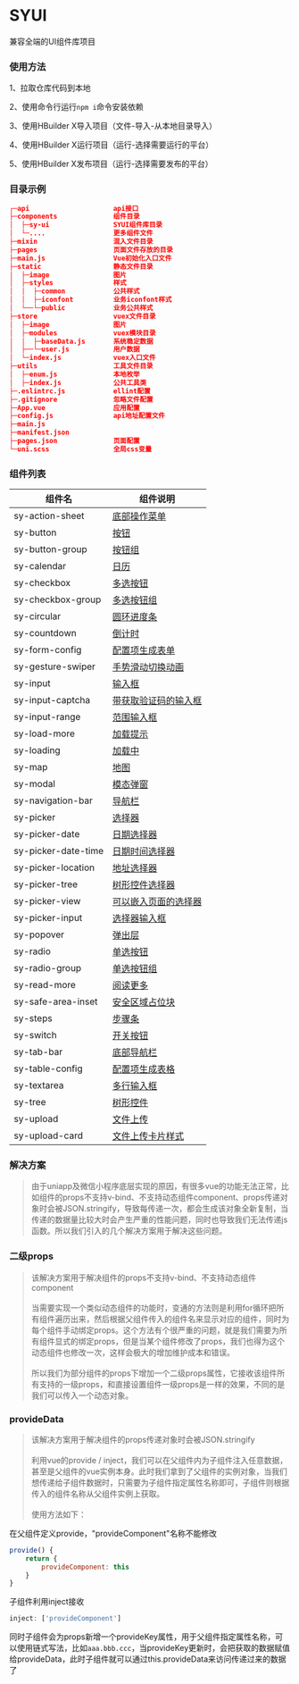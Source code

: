 SYUI
===========================
兼容全端的UI组件库项目

### 使用方法

1、拉取仓库代码到本地

2、使用命令行运行`npm i`命令安装依赖

3、使用HBuilder X导入项目（文件-导入-从本地目录导入）

4、使用HBuilder X运行项目（运行-选择需要运行的平台）

5、使用HBuilder X发布项目（运行-选择需要发布的平台）


### 目录示例

```json
┌─api                     api接口
├─components              组件目录
│  ├─sy-ui                SYUI组件库目录
│  └─....                 更多组件文件
├─mixin                   混入文件目录
├─pages                   页面文件存放的目录
├─main.js                 Vue初始化入口文件
├─static                  静态文件目录
│  ├─image                图片
│  ├─styles               样式
│  │  ├─common            公共样式
│  │  ├─iconfont          业务iconfont样式
│  └──└─public            业务公共样式
├─store                   vuex文件目录
│  ├─image                图片
│  ├─modules              vuex模块目录
│  │  ├─baseData.js       系统稳定数据
│  ├──└─user.js           用户数据
│  └─index.js             vuex入口文件
├─utils                   工具文件目录
│  ├─enum.js              本地枚举
│  ├─index.js             公共工具类
├─.eslintrc.js            ellint配置
├─.gitignore              忽略文件配置
├─App.vue                 应用配置
├─config.js               api地址配置文件
├─main.js                 
├─manifest.json           
├─pages.json              页面配置
└─uni.scss                全局css变量

```
### 组件列表

|组件名|组件说明|
|---|---|
|sy-action-sheet|[底部操作菜单](https://github.com/i-yxs/sy-ui/tree/main/components/sy-ui/components/sy-action-sheet/README.md)|
|sy-button|[按钮](https://github.com/i-yxs/sy-ui/tree/main/components/sy-ui/components/sy-button/README.md)|
|sy-button-group|[按钮组](https://github.com/i-yxs/sy-ui/tree/main/components/sy-ui/components/sy-button-group/README.md)|
|sy-calendar|[日历](https://github.com/i-yxs/sy-ui/tree/main/components/sy-ui/components/sy-calendar/README.md)|
|sy-checkbox|[多选按钮](https://github.com/i-yxs/sy-ui/tree/main/components/sy-ui/components/sy-checkbox/README.md)|
|sy-checkbox-group|[多选按钮组](https://github.com/i-yxs/sy-ui/tree/main/components/sy-ui/components/sy-checkbox-group/README.md)|
|sy-circular|[圆环进度条](https://github.com/i-yxs/sy-ui/tree/main/components/sy-ui/components/sy-circular/README.md)|
|sy-countdown|[倒计时](https://github.com/i-yxs/sy-ui/tree/main/components/sy-ui/components/sy-countdown/README.md)|
|sy-form-config|[配置项生成表单](https://github.com/i-yxs/sy-ui/tree/main/components/sy-ui/components/sy-form-config/README.md)|
|sy-gesture-swiper|[手势滑动切换动画](https://github.com/i-yxs/sy-ui/tree/main/components/sy-ui/components/sy-gesture-swiper/README.md)|
|sy-input|[输入框](https://github.com/i-yxs/sy-ui/tree/main/components/sy-ui/components/sy-input/README.md)|
|sy-input-captcha|[带获取验证码的输入框](https://github.com/i-yxs/sy-ui/tree/main/components/sy-ui/components/sy-input-captcha/README.md)|
|sy-input-range|[范围输入框](https://github.com/i-yxs/sy-ui/tree/main/components/sy-ui/components/sy-input-range/README.md)|
|sy-load-more|[加载提示](https://github.com/i-yxs/sy-ui/tree/main/components/sy-ui/components/sy-load-more/README.md)|
|sy-loading|[加载中](https://github.com/i-yxs/sy-ui/tree/main/components/sy-ui/components/sy-loading/README.md)|
|sy-map|[地图](https://github.com/i-yxs/sy-ui/tree/main/components/sy-ui/components/sy-map/README.md)|
|sy-modal|[模态弹窗](https://github.com/i-yxs/sy-ui/tree/main/components/sy-ui/components/sy-modal/README.md)|
|sy-navigation-bar|[导航栏](https://github.com/i-yxs/sy-ui/tree/main/components/sy-ui/components/sy-navigation-bar/README.md)|
|sy-picker|[选择器](https://github.com/i-yxs/sy-ui/tree/main/components/sy-ui/components/sy-picker/README.md)|
|sy-picker-date|[日期选择器](https://github.com/i-yxs/sy-ui/tree/main/components/sy-ui/components/sy-picker-date/README.md)|
|sy-picker-date-time|[日期时间选择器](https://github.com/i-yxs/sy-ui/tree/main/components/sy-ui/components/sy-picker-date-time/README.md)|
|sy-picker-location|[地址选择器](https://github.com/i-yxs/sy-ui/tree/main/components/sy-ui/components/sy-picker-location/README.md)|
|sy-picker-tree|[树形控件选择器](https://github.com/i-yxs/sy-ui/tree/main/components/sy-ui/components/sy-picker-tree/README.md)|
|sy-picker-view|[可以嵌入页面的选择器](https://github.com/i-yxs/sy-ui/tree/main/components/sy-ui/components/sy-picker-view/README.md)|
|sy-picker-input|[选择器输入框](https://github.com/i-yxs/sy-ui/tree/main/components/sy-ui/components/sy-picker-input/README.md)|
|sy-popover|[弹出层](https://github.com/i-yxs/sy-ui/tree/main/components/sy-ui/components/sy-popover/README.md)|
|sy-radio|[单选按钮](https://github.com/i-yxs/sy-ui/tree/main/components/sy-ui/components/sy-radio/README.md)|
|sy-radio-group|[单选按钮组](https://github.com/i-yxs/sy-ui/tree/main/components/sy-ui/components/sy-radio-group/README.md)|
|sy-read-more|[阅读更多](https://github.com/i-yxs/sy-ui/tree/main/components/sy-ui/components/sy-read-more/README.md)|
|sy-safe-area-inset|[安全区域占位块](https://github.com/i-yxs/sy-ui/tree/main/components/sy-ui/components/sy-safe-area-inset/README.md)|
|sy-steps|[步骤条](https://github.com/i-yxs/sy-ui/tree/main/components/sy-ui/components/sy-steps/README.md)|
|sy-switch|[开关按钮](https://github.com/i-yxs/sy-ui/tree/main/components/sy-ui/components/sy-switch/README.md)|
|sy-tab-bar|[底部导航栏](https://github.com/i-yxs/sy-ui/tree/main/components/sy-ui/components/sy-tab-bar/README.md)|
|sy-table-config|[配置项生成表格](https://github.com/i-yxs/sy-ui/tree/main/components/sy-ui/components/sy-table-config/README.md)|
|sy-textarea|[多行输入框](https://github.com/i-yxs/sy-ui/tree/main/components/sy-ui/components/sy-textarea/README.md)|
|sy-tree|[树形控件](https://github.com/i-yxs/sy-ui/tree/main/components/sy-ui/components/sy-tree/README.md)|
|sy-upload|[文件上传](https://github.com/i-yxs/sy-ui/tree/main/components/sy-ui/components/sy-upload/README.md)|
|sy-upload-card|[文件上传卡片样式](https://github.com/i-yxs/sy-ui/tree/main/components/sy-ui/components/sy-upload-card/README.md)|

### 解决方案
> 由于uniapp及微信小程序底层实现的原因，有很多vue的功能无法正常，比如组件的props不支持v-bind、不支持动态组件component、props传递对象时会被JSON.stringify，导致每传递一次，都会生成该对象全新复制，当传递的数据量比较大时会产生严重的性能问题，同时也导致我们无法传递js函数。所以我们引入的几个解决方案用于解决这些问题。

### 二级props
> 该解决方案用于解决组件的props不支持v-bind、不支持动态组件component<br>
> <br>
> 当需要实现一个类似动态组件的功能时，变通的方法则是利用for循环把所有组件遍历出来，然后根据父组件传入的组件名来显示对应的组件，同时为每个组件手动绑定props。这个方法有个很严重的问题，就是我们需要为所有组件显式的绑定props，但是当某个组件修改了props，我们也得为这个动态组件也修改一次，这样会极大的增加维护成本和错误。<br>
> <br>
> 所以我们为部分组件的props下增加一个二级props属性，它接收该组件所有支持的一级props，和直接设置组件一级props是一样的效果，不同的是我们可以传入一个动态对象。

### provideData
> 该解决方案用于解决组件的props传递对象时会被JSON.stringify<br>
> <br>
> 利用vue的provide / inject，我们可以在父组件内为子组件注入任意数据，甚至是父组件的vue实例本身。此时我们拿到了父组件的实例对象，当我们想传递给子组件数据时，只需要为子组件指定属性名称即可，子组件则根据传入的组件名称从父组件实例上获取。<br>
> <br>
> 使用方法如下：

在父组件定义provide，"provideComponent"名称不能修改

```js
provide() {
    return {
        provideComponent: this
    }
}
```
子组件利用inject接收

```js
inject: ['provideComponent']
```

同时子组件会为props新增一个provideKey属性，用于父组件指定属性名称，可以使用链式写法，比如`aaa.bbb.ccc`，当provideKey更新时，会把获取的数据赋值给provideData，此时子组件就可以通过this.provideData来访问传递过来的数据了

